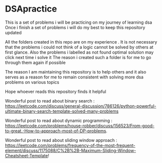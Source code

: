 # DSApractice
This is a set of problems i will be practicing on my journey of learning dsa
Once i finish a set of problems i will do my best to keep this repository updated

All the folders created in this repo are on my experience . It is not necessary that the problems i could not think of a logic cannot be solved by others at first glance.
Also the problems i labelled as not found optimal solution may click next time i solve it
The reason i created such a folder is for me to go through them again if possible

The reason I am maintaining this repository is to help others and it also serves as a reason for me to remain consistent with solving more dsa problems on various topics

Hope whoever reads this repository finds it helpful

Wonderful post to read about binary search : https://leetcode.com/discuss/general-discussion/786126/python-powerful-ultimate-binary-search-template-solved-many-problems

Wonderful post to read about dynamic programming : https://leetcode.com/problems/house-robber/discuss/156523/From-good-to-great.-How-to-approach-most-of-DP-problems.

Wonderful post to read about sliding window approach : https://leetcode.com/problems/frequency-of-the-most-frequent-element/discuss/1175088/C%2B%2B-Maximum-Sliding-Window-Cheatsheet-Template!

